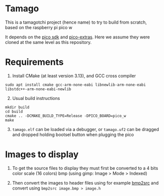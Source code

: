 # Tamago

This is a tamagotchi project (hence name) to try to build from scratch, based on the raspberry pi pico w

It depends on the [pico sdk](https://github.com/raspberrypi/pico-sdk/) and [pico-extras](https://github.com/raspberrypi/pico-extras).
Here we assume they were cloned at the same level as this repository.

# Requirements
 1. Install CMake (at least version 3.13), and GCC cross compiler
   ```
   sudo apt install cmake gcc-arm-none-eabi libnewlib-arm-none-eabi libstdc++-arm-none-eabi-newlib
   ```
 2. Usual build instructions
   ```
   mkdir build
   cd build
   cmake .. -DCMAKE_BUILD_TYPE=Release -DPICO_BOARD=pico_w
   make
   ```
 3. `tamago.elf` can be loaded via a debugger, or `tamago.uf2` can be dragged and dropped holding bootsel button when plugging the pico

# Images to display

  1. To get the source files to display they must first be converted to a 4 bits color scale (16 colors) bmp (using gimp: Image > Mode > Indexed)

  2. Then convert the images to header files using for example [bmp2src](https://github.com/cbm80amiga/bmp2src/) and convert using
    ```
    bmp2src image.bmp > image.h
    ```